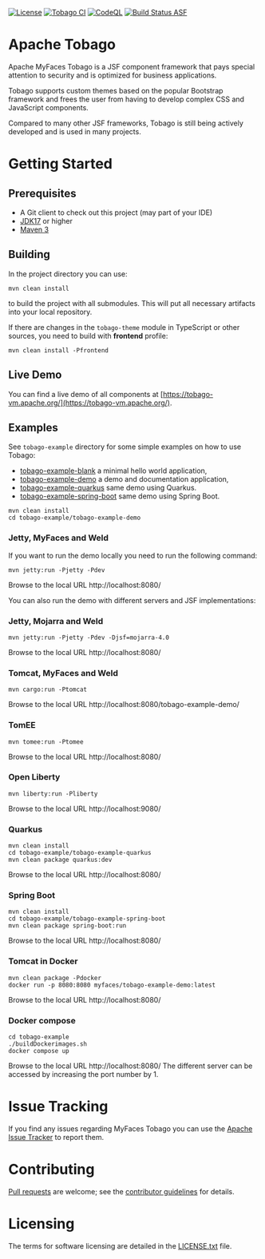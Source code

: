 [![License](https://img.shields.io/badge/License-Apache%202.0-blue.svg)](https://opensource.org/licenses/Apache-2.0)
[![Tobago CI](https://github.com/apache/myfaces-tobago/actions/workflows/tobago-ci.yml/badge.svg)](https://github.com/apache/myfaces-tobago/actions/workflows/tobago-ci.yml)
[![CodeQL](https://github.com/apache/myfaces-tobago/actions/workflows/codeql-analysis.yml/badge.svg)](https://github.com/apache/myfaces-tobago/actions/workflows/codeql-analysis.yml)
[![Build Status ASF](https://ci-builds.apache.org/buildStatus/icon?subject=ASF-Build&job=MyFaces%2FTobago+pipeline%2Fmain)](https://ci-builds.apache.org/job/MyFaces/job/Tobago%20pipeline/job/main/)

# Apache Tobago

Apache MyFaces Tobago is a JSF component framework that pays special attention to security and is optimized for
business applications.

Tobago supports custom themes based on the popular Bootstrap framework and frees the user from having to develop
complex CSS and JavaScript components.

Compared to many other JSF frameworks, Tobago is still being actively developed and is used in many projects.

# Getting Started

## Prerequisites

* A Git client to check out this project (may part of your IDE)
* [JDK17]( https://www.oracle.com/technetwork/java/javase/downloads) or higher
* [Maven 3](https://maven.apache.org/download.cgi)

## Building

In the project directory you can use:

```
mvn clean install
```

to build the project with all submodules.
This will put all necessary artifacts into your local repository.

If there are changes in the `tobago-theme` module in TypeScript or other sources,
you need to build with **frontend** profile:

```
mvn clean install -Pfrontend
```

## Live Demo

You can find a live demo of all components at [https://tobago-vm.apache.org/](https://tobago-vm.apache.org/).

## Examples

See `tobago-example` directory for some simple examples on how to use Tobago:

* [tobago-example-blank](tobago-example/tobago-example-blank) a minimal hello world application,
* [tobago-example-demo](tobago-example/tobago-example-demo) a demo and documentation application,
* [tobago-example-quarkus](tobago-example/tobago-example-quarkus) same demo using Quarkus.
* [tobago-example-spring-boot](tobago-example/tobago-example-spring-boot) same demo using Spring Boot.

```shell
mvn clean install
cd tobago-example/tobago-example-demo
```

### Jetty, MyFaces and Weld

If you want to run the demo locally you need to run the following command:

```shell
mvn jetty:run -Pjetty -Pdev
```

Browse to the local URL http://localhost:8080/

You can also run the demo with different servers and JSF implementations:

### Jetty, Mojarra and Weld

```shell
mvn jetty:run -Pjetty -Pdev -Djsf=mojarra-4.0
```

Browse to the local URL http://localhost:8080/

### Tomcat, MyFaces and Weld

```shell
mvn cargo:run -Ptomcat
```

Browse to the local URL http://localhost:8080/tobago-example-demo/

### TomEE

```shell
mvn tomee:run -Ptomee
```

Browse to the local URL http://localhost:8080/

### Open Liberty

```shell
mvn liberty:run -Pliberty
```

Browse to the local URL http://localhost:9080/

### Quarkus

```shell
mvn clean install
cd tobago-example/tobago-example-quarkus
mvn clean package quarkus:dev
```

Browse to the local URL http://localhost:8080/

### Spring Boot

```shell
mvn clean install
cd tobago-example/tobago-example-spring-boot
mvn clean package spring-boot:run
```

Browse to the local URL http://localhost:8080/

### Tomcat in Docker

```
mvn clean package -Pdocker
docker run -p 8080:8080 myfaces/tobago-example-demo:latest
```

Browse to the local URL http://localhost:8080/

### Docker compose

```shell
cd tobago-example
./buildDockerimages.sh
docker compose up
```

Browse to the local URL http://localhost:8080/
The different server can be accessed by increasing the port number by 1.

# Issue Tracking

If you find any issues regarding MyFaces Tobago you can use
the [Apache Issue Tracker](https://issues.apache.org/jira/projects/TOBAGO) to report them.

# Contributing

[Pull requests](https://help.github.com/articles/creating-a-pull-request) are welcome; see
the [contributor guidelines](CONTRIBUTING.md) for details.

# Licensing

The terms for software licensing are detailed in the [LICENSE.txt](LICENSE.txt) file.
